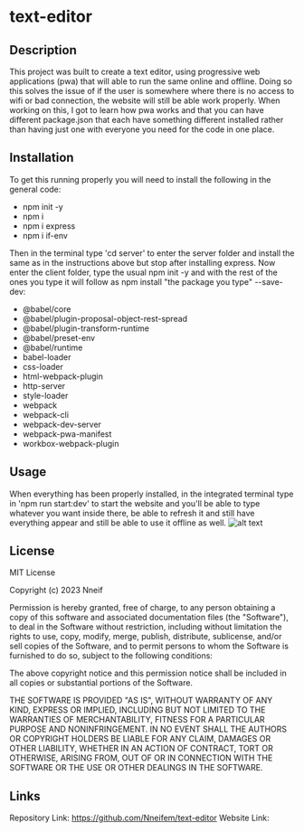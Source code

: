 # text-editor

## Description

This project was built to create a text editor, using progressive web applications (pwa) that will able to run the same online and offline. Doing so this solves the issue of if the user is somewhere where there is no access to wifi or bad connection, the website will still be able work properly. When working on this, I got to learn how pwa works and that you can have different package.json that each have something different installed rather than having just one with everyone you need for the code in one place. 

## Installation

To get this running properly you will need to install the following in the general code: 
- npm init -y
- npm i
- npm i express
- npm i if-env

Then in the terminal type 'cd server' to enter the server folder and install the same as in the instructions above but stop after installing express. Now enter the client folder, type the usual npm init -y and with the rest of the ones you type it will follow as npm install "the package you type" --save-dev:
- @babel/core
- @babel/plugin-proposal-object-rest-spread
- @babel/plugin-transform-runtime
- @babel/preset-env
- @babel/runtime
- babel-loader
- css-loader
- html-webpack-plugin
- http-server
- style-loader
- webpack
- webpack-cli
- webpack-dev-server
- webpack-pwa-manifest
- workbox-webpack-plugin

## Usage

When everything has been properly installed, in the integrated terminal type in 'npm run start:dev' to start the website and you'll be able to type whatever you want inside there, be able to refresh it and still have everything appear and still be able to use it offline as well.
![alt text](assets/images/screenshot.png)

## License

MIT License

Copyright (c) 2023 Nneif

Permission is hereby granted, free of charge, to any person obtaining a copy
of this software and associated documentation files (the "Software"), to deal
in the Software without restriction, including without limitation the rights
to use, copy, modify, merge, publish, distribute, sublicense, and/or sell
copies of the Software, and to permit persons to whom the Software is
furnished to do so, subject to the following conditions:

The above copyright notice and this permission notice shall be included in all
copies or substantial portions of the Software.

THE SOFTWARE IS PROVIDED "AS IS", WITHOUT WARRANTY OF ANY KIND, EXPRESS OR
IMPLIED, INCLUDING BUT NOT LIMITED TO THE WARRANTIES OF MERCHANTABILITY,
FITNESS FOR A PARTICULAR PURPOSE AND NONINFRINGEMENT. IN NO EVENT SHALL THE
AUTHORS OR COPYRIGHT HOLDERS BE LIABLE FOR ANY CLAIM, DAMAGES OR OTHER
LIABILITY, WHETHER IN AN ACTION OF CONTRACT, TORT OR OTHERWISE, ARISING FROM,
OUT OF OR IN CONNECTION WITH THE SOFTWARE OR THE USE OR OTHER DEALINGS IN THE
SOFTWARE.


## Links 
Repository Link: https://github.com/Nneifem/text-editor
Website Link: